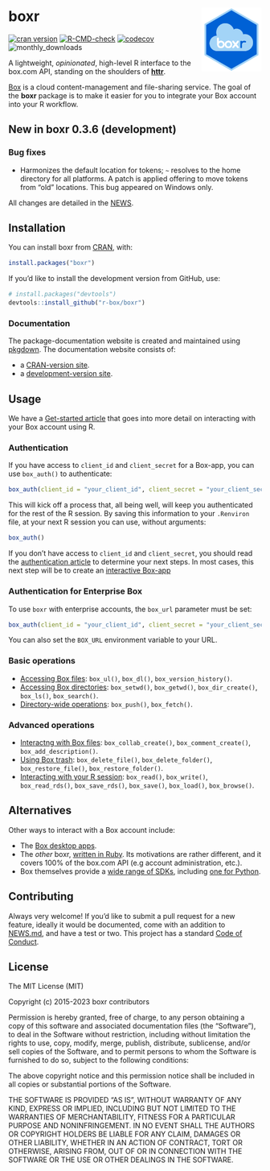 
<!-- README.md is generated from README.Rmd. Please edit that file -->

# boxr <img src="man/figures/logo.png" align="right" alt="" width="120" />

<!-- badges: start -->

[![cran
version](https://www.r-pkg.org/badges/version/boxr)](https://CRAN.R-project.org/package=boxr)
[![R-CMD-check](https://github.com/r-box/boxr/workflows/R-CMD-check/badge.svg)](https://github.com/r-box/boxr/actions)
[![codecov](https://codecov.io/gh/r-box/boxr/branch/master/graph/badge.svg?token=eeGrWfmg4P)](https://codecov.io/gh/r-box/boxr)
![monthly_downloads](https://cranlogs.r-pkg.org/badges/boxr)
<!-- badges: end -->

A lightweight, *opinionated*, high-level R interface to the box.com API,
standing on the shoulders of **[httr](https://github.com/r-lib/httr)**.

[Box](https://www.box.com) is a cloud content-management and
file-sharing service. The goal of the **boxr** package is to make it
easier for you to integrate your Box account into your R workflow.

## New in boxr 0.3.6 (development)

### Bug fixes

- Harmonizes the default location for tokens; `~` resolves to the home
  directory for all platforms. A patch is applied offering to move
  tokens from “old” locations. This bug appeared on Windows only.

All changes are detailed in the
[NEWS](https://r-box.github.io/boxr/news/).

## Installation

You can install boxr from
[CRAN](https://CRAN.R-project.org/package=boxr), with:

``` r
install.packages("boxr")
```

If you’d like to install the development version from GitHub, use:

``` r
# install.packages("devtools")
devtools::install_github("r-box/boxr")
```

### Documentation

The package-documentation website is created and maintained using
[pkgdown](https://pkgdown.r-lib.org). The documentation website consists
of:

- a [CRAN-version site](https://r-box.github.io/boxr/).
- a [development-version site](https://r-box.github.io/boxr/dev/).

## Usage

We have a [Get-started
article](https://r-box.github.io/boxr/articles/boxr.html) that goes into
more detail on interacting with your Box account using R.

### Authentication

If you have access to `client_id` and `client_secret` for a Box-app, you
can use `box_auth()` to authenticate:

``` r
box_auth(client_id = "your_client_id", client_secret = "your_client_secret")
```

This will kick off a process that, all being well, will keep you
authenticated for the rest of the R session. By saving this information
to your `.Renviron` file, at your next R session you can use, without
arguments:

``` r
box_auth()
```

If you don’t have access to `client_id` and `client_secret`, you should
read the [authentication
article](https://r-box.github.io/boxr/articles/boxr-apps.html) to
determine your next steps. In most cases, this next step will be to
create an [interactive
Box-app](https://r-box.github.io/boxr/articles/boxr-app-interactive.html)

### Authentication for Enterprise Box

To use `boxr` with enterprise accounts, the `box_url` parameter must be
set:

``` r
box_auth(client_id = "your_client_id", client_secret = "your_client_secret", box_url = "https://wayne-enterprises.ent.box.com")
```

You can also set the `BOX_URL` environment variable to your URL.

### Basic operations

- [Accessing Box
  files](https://r-box.github.io/boxr/articles/boxr.html#files):
  `box_ul()`, `box_dl()`, `box_version_history()`.
- [Accessing Box
  directories](https://r-box.github.io/boxr/articles/boxr.html#directories):
  `box_setwd()`, `box_getwd()`, `box_dir_create()`, `box_ls()`,
  `box_search()`.
- [Directory-wide
  operations](https://r-box.github.io/boxr/articles/boxr.html#directory-wide-operations):
  `box_push()`, `box_fetch()`.

### Advanced operations

- [Interactng with Box
  files](https://r-box.github.io/boxr/articles/boxr.html#box-file-interaction):
  `box_collab_create()`, `box_comment_create()`,
  `box_add_description()`.
- [Using Box
  trash](https://r-box.github.io/boxr/articles/boxr.html#using-box-trash):
  `box_delete_file()`, `box_delete_folder()`, `box_restore_file()`,
  `box_restore_folder()`.
- [Interacting with your R
  session](https://r-box.github.io/boxr/articles/boxr.html#interacting-with-your-r-session):
  `box_read()`, `box_write()`, `box_read_rds()`, `box_save_rds()`,
  `box_save()`, `box_load()`, `box_browse()`.

## Alternatives

Other ways to interact with a Box account include:

- The [Box desktop apps](https://www.box.com/resources/downloads).
- The *other* boxr, [written in
  Ruby](https://github.com/cburnette/boxr). Its motivations are rather
  different, and it covers 100% of the box.com API (e.g account
  administration, etc.).
- Box themselves provide a [wide range of SDKs](https://github.com/box),
  including [one for Python](https://github.com/box/box-python-sdk).

## Contributing

Always very welcome! If you’d like to submit a pull request for a new
feature, ideally it would be documented, come with an addition to
[NEWS.md](https://r-box.github.io/boxr/news/), and have a test or two.
This project has a standard [Code of
Conduct](https://r-box.github.io/boxr/CONDUCT.html).

## License

The MIT License (MIT)

Copyright (c) 2015-2023 boxr contributors

Permission is hereby granted, free of charge, to any person obtaining a
copy of this software and associated documentation files (the
“Software”), to deal in the Software without restriction, including
without limitation the rights to use, copy, modify, merge, publish,
distribute, sublicense, and/or sell copies of the Software, and to
permit persons to whom the Software is furnished to do so, subject to
the following conditions:

The above copyright notice and this permission notice shall be included
in all copies or substantial portions of the Software.

THE SOFTWARE IS PROVIDED “AS IS”, WITHOUT WARRANTY OF ANY KIND, EXPRESS
OR IMPLIED, INCLUDING BUT NOT LIMITED TO THE WARRANTIES OF
MERCHANTABILITY, FITNESS FOR A PARTICULAR PURPOSE AND NONINFRINGEMENT.
IN NO EVENT SHALL THE AUTHORS OR COPYRIGHT HOLDERS BE LIABLE FOR ANY
CLAIM, DAMAGES OR OTHER LIABILITY, WHETHER IN AN ACTION OF CONTRACT,
TORT OR OTHERWISE, ARISING FROM, OUT OF OR IN CONNECTION WITH THE
SOFTWARE OR THE USE OR OTHER DEALINGS IN THE SOFTWARE.
